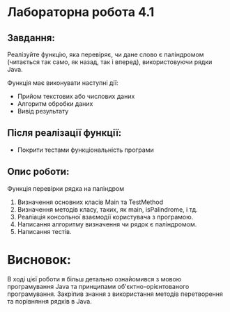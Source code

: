 # Лабораторна робота 4.1

## Завдання:

Реалізуйте функцію, яка перевіряє, чи дане слово є паліндромом (читається так само, як назад, так і вперед), використовуючи рядки Java.<br>

Функція має виконувати наступні дії:

- Прийом текстових або числових даних
- Алгоритм обробки даних
- Вивід результату

## Після реалізації функції:

- Покрити тестами функціональність програми

## Опис роботи:
Функція перевірки рядка на паліндром <br>

1. Визначення основних класів Main та TestMethod 
2. Визначення методів класу, таких, як main, isPalindrome, і тд.
3. Реаліація консольної взаємодії користувача з програмою.
4. Написання алгоритму визначення чи рядок є паліндромом.
5. Написання тестів.

# Висновок:

В ході цієї роботи я більш детально ознайомився з мовою програмування Java та принципами об'єктно-орієнтованого програмування.
Закріпив знання з використання методів перетворення та порівняння рядків в Java.
